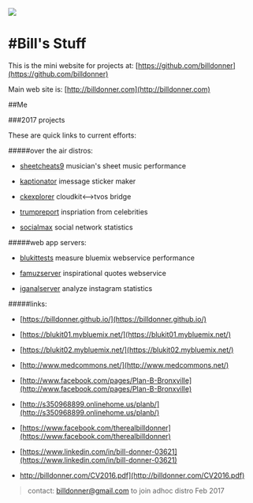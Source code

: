 
![](https://avatars1.githubusercontent.com/u/137947?v=3&s=96)

#Bill's  Stuff
===============
This is the mini website for projects at: [https://github.com/billdonner](https://github.com/billdonner)

Main web site is: [http://billdonner.com](http://billdonner.com)

##Me



###2017 projects 

These are quick links to current efforts:

#####over the air distros:

- [sheetcheats9](http://billdonner.com/sc9) musician's sheet music performance

- [kaptionator](https://github.com/billdonner/kaptionator) imessage sticker maker

- [ckexplorer](https://github.com/billdonner/ckexplorer) cloudkit<-->tvos bridge

- [trumpreport](http://billdonner.com/tr) inspriation from celebrities

- [socialmax](https://github.com/billdonner/smxclient01) social network statistics

#####web app servers:

- [blukittests](https://github.com/billdonner/blukit-tests) measure bluemix webservice performance

- [famuzserver](https://github.com/billdonner/faymuzserver) inspirational quotes webservice

- [iganalserver](https://github.com/billdonner/smxserver01) analyze instagram statistics

#####links:

- [https://billdonner.github.io/](https://billdonner.github.io/)

- [https://blukit01.mybluemix.net/](https://blukit01.mybluemix.net/)

- [https://blukit02.mybluemix.net/](https://blukit02.mybluemix.net/)

- [http://www.medcommons.net/](http://www.medcommons.net/)

- [http://www.facebook.com/pages/Plan-B-Bronxville](http://www.facebook.com/pages/Plan-B-Bronxville)

- [http://s350968899.onlinehome.us/planb/](http://s350968899.onlinehome.us/planb/)

- [https://www.facebook.com/therealbilldonner](https://www.facebook.com/therealbilldonner)

- [https://www.linkedin.com/in/bill-donner-03621](https://www.linkedin.com/in/bill-donner-03621)

- http://billdonner.com/CV2016.pdf](http://billdonner.com/CV2016.pdf)

>contact: billdonner@gmail.com to join adhoc distro  Feb 2017
